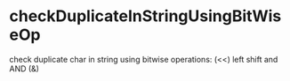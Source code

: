 # checkDuplicateInStringUsingBitWiseOp
 
check duplicate char in string using bitwise operations:  (<<) left shift and AND (&)

